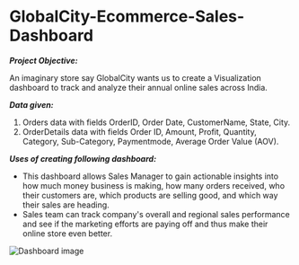 # GlobalCity-Ecommerce-Sales-Dashboard

_**Project Objective:**_

An imaginary store say GlobalCity wants us to create a Visualization dashboard to track and analyze their annual online sales across India.

_**Data given:**_
1) Orders data with fields OrderID, Order Date, CustomerName, State, City.
2) OrderDetails data with fields Order ID, Amount, Profit, Quantity, Category, Sub-Category, Paymentmode, Average Order Value (AOV).

_**Uses of creating following dashboard:**_
* This dashboard allows Sales Manager to gain actionable insights into how much money business is making, how many orders received, who their customers are, which products are selling good, and which way their sales are heading.
* Sales team can track company's overall and regional sales performance and see if the marketing efforts are paying off and thus make their online store even better.

![Dashboard image](https://github.com/Vimiya/GlobalCity-Ecommerce-Sales-Dashboard/assets/95517635/2fc1ee8a-286e-4184-ab54-445322f2235b)
